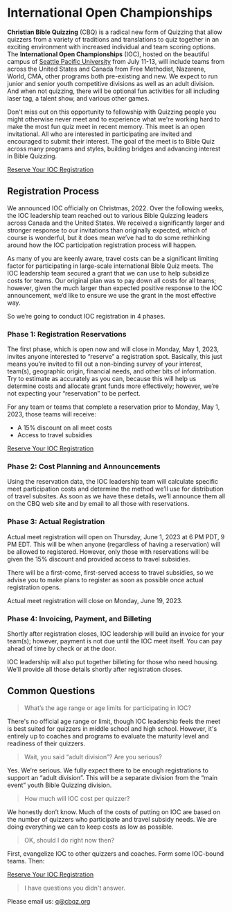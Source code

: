# International Open Championships

**Christian Bible Quizzing** (CBQ) is a radical new form of Quizzing that allow quizzers from a variety of traditions and translations to quiz together in an exciting environment with increased individual and team scoring options. The **International Open Championships** (IOC), hosted on the beautiful campus of [Seattle Pacific University](https://spu.edu)  from July 11-13, will include teams from across the United States and Canada from Free Methodist, Nazarene, World, CMA, other programs both pre-existing and new. We expect to run junior and senior youth competitive divisions as well as an adult division. And when not quizzing, there will be optional fun activities for all including laser tag, a talent show, and various other games.

Don't miss out on this opportunity to fellowship with Quizzing people you might otherwise never meet and to experience what we're working hard to make the most fun quiz meet in recent memory. This meet is an open invitational. All who are interested in participating are invited and encouraged to submit their interest. The goal of the meet is to Bible Quiz across many programs and styles, building bridges and advancing interest in Bible Quizzing.

<a href="https://forms.gle/HYwGESSGYmgjZpJc8" class="button">Reserve Your IOC Registration</a>

## Registration Process

We announced IOC officially on Christmas, 2022. Over the following weeks, the IOC leadership team reached out to various Bible Quizzing leaders across Canada and the United States. We received a significantly larger and stronger response to our invitations than originally expected, which of course is wonderful, but it does mean we’ve had to do some rethinking around how the IOC participation registration process will happen.

As many of you are keenly aware, travel costs can be a significant limiting factor for participating in large-scale international Bible Quiz meets. The IOC leadership team secured a grant that we can use to help subsidize costs for teams. Our original plan was to pay down all costs for all teams; however, given the much larger than expected positive response to the IOC announcement, we’d like to ensure we use the grant in the most effective way.

So we’re going to conduct IOC registration in 4 phases.

### Phase 1: Registration Reservations

The first phase, which is open now and will close in Monday, May 1, 2023, invites anyone interested to “reserve” a registration spot. Basically, this just means you’re invited to fill out a non-binding survey of your interest, team(s), geographic origin, financial needs, and other bits of information. Try to estimate as accurately as you can, because this will help us determine costs and allocate grant funds more effectively; however, we’re not expecting your “reservation” to be perfect.

For any team or teams that complete a reservation prior to Monday, May 1, 2023, those teams will receive:

- A 15% discount on all meet costs
- Access to travel subsidies

<a href="https://forms.gle/HYwGESSGYmgjZpJc8" class="button">Reserve Your IOC Registration</a>

### Phase 2: Cost Planning and Announcements

Using the reservation data, the IOC leadership team will calculate specific meet participation costs and determine the method we’ll use for distribution of travel subsites. As soon as we have these details, we’ll announce them all on the CBQ web site and by email to all those with reservations.

### Phase 3: Actual Registration

Actual meet registration will open on Thursday, June 1, 2023 at 6 PM PDT, 9 PM EDT. This will be when anyone (regardless of having a reservation) will be allowed to registered. However, only those with reservations will be given the 15% discount and provided access to travel subsidies.

There will be a first-come, first-served access to travel subsidies, so we advise you to make plans to register as soon as possible once actual registration opens.

Actual meet registration will close on Monday, June 19, 2023.

### Phase 4: Invoicing, Payment, and Billeting

Shortly after registration closes, IOC leadership will build an invoice for your team(s); however, payment is not due until the IOC meet itself. You can pay ahead of time by check or at the door.

IOC leadership will also put together billeting for those who need housing. We’ll provide all those details shortly after registration closes.

## Common Questions

> What’s the age range or age limits for participating in IOC?

There's no official age range or limit, though IOC leadership feels the meet is best suited for quizzers in middle school and high school. However, it's entirely up to coaches and programs to evaluate the maturity level and readiness of their quizzers.

> Wait, you said “adult division”? Are you serious?

Yes. We’re serious. We fully expect there to be enough registrations to support an “adult division”. This will be a separate division from the “main event” youth Bible Quizzing division.

> How much will IOC cost per quizzer?

We honestly don’t know. Much of the costs of putting on IOC are based on the number of quizzers who participate and travel subsidy needs. We are doing everything we can to keep costs as low as possible.

> OK, should I do right now then?

First, evangelize IOC to other quizzers and coaches. Form some IOC-bound teams. Then:

<a href="https://forms.gle/HYwGESSGYmgjZpJc8" class="button">Reserve Your IOC Registration</a>

> I have questions you didn't answer.

Please email us: <a href="mailto:q@cbqz.org">q@cbqz.org</a>
